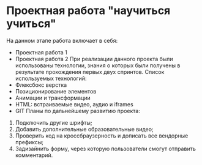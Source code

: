 # Проектная работа "научиться учиться"
На данном этапе работа включает в себя:
* Проектная работа 1
* Проектная работа 2
  При реализации данного проекта были использованы технологии,
  знания о которых были получены в результате прохождения первых двух спринтов.
Список используемых технологий:
* Флексбокс верстка
* Позиционирование элементов
* Анимации и трансформации
* HTML: встраиваемые видео, аудио и iframes
* GIT
Планы по дальнейшему развитию проекта:
1. Подключить другие шрифты;
2. Добавить дополнительные образовательные видео;
3. Проверить код на кроссбраузерность и дописать все вендорные префиксы;
4. Задизайнить форму, через которую пользователи смогут отправить комментарий.
